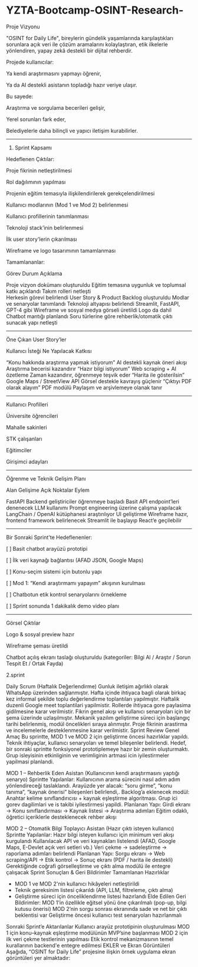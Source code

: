 # YZTA-Bootcamp-OSINT-Research-
Proje Vizyonu

"OSINT for Daily Life", bireylerin gündelik yaşamlarında karşılaştıkları sorunlara açık veri ile çözüm aramalarını kolaylaştıran, etik ilkelerle yönlendiren, yapay zekâ destekli bir dijital rehberdir.

Projede kullanıcılar:

Ya kendi araştırmasını yapmayı öğrenir,

Ya da AI destekli asistanın topladığı hazır veriye ulaşır.


Bu sayede:

Araştırma ve sorgulama becerileri gelişir,

Yerel sorunları fark eder,

Belediyelerle daha bilinçli ve yapıcı iletişim kurabilirler.



---

 1. Sprint Kapsamı

 Hedeflenen Çıktılar:

Proje fikrinin netleştirilmesi

Rol dağılımının yapılması

Projenin eğitim temasıyla ilişkilendirilerek gerekçelendirilmesi

Kullanıcı modlarının (Mod 1 ve Mod 2) belirlenmesi

Kullanıcı profillerinin tanımlanması

Teknoloji stack’inin belirlenmesi

İlk user story'lerin çıkarılması

Wireframe ve logo tasarımının tamamlanması


 Tamamlananlar:

Görev	Durum	Açıklama

Proje vizyon dokümanı oluşturuldu		Eğitim temasına uygunluk ve toplumsal katkı açıklandı
Takım rolleri netleşti	
Herkesin görevi belirlendi
User Story & Product Backlog oluşturuldu		Modlar ve senaryolar tanımlandı
Teknoloji altyapısı belirlendi	Streamlit, FastAPI, GPT-4 gibi
Wireframe ve sosyal medya görseli üretildi		Logo da dahil
Chatbot mantığı planlandı		Soru türlerine göre rehberlik/otomatik çıktı sunacak yapı netleşti



---

 Öne Çıkan User Story’ler

Kullanıcı İsteği	Ne Yapılacak	Katkısı

“Konu hakkında araştırma yapmak istiyorum”	AI destekli kaynak öneri akışı	Araştırma becerisi kazandırır
“Hazır bilgi istiyorum”	Web scraping + AI özetleme	Zaman kazandırır, öğrenmeye teşvik eder
“Harita ile gösterilsin”	Google Maps / StreetView API	Görsel destekle kavrayış güçlenir
“Çıktıyı PDF olarak alayım”	PDF modülü	Paylaşım ve arşivlemeye olanak tanır



---

 Kullanıcı Profilleri

 Üniversite öğrencileri

 Mahalle sakinleri

 STK çalışanları

 Eğitimciler

 Girişimci adayları



---

Öğrenme ve Teknik Gelişim Planı

Alan	Gelişime Açık Noktalar	Eylem

FastAPI	Backend geliştiriciler öğrenmeye başladı	Basit API endpoint’leri denenecek
LLM kullanımı	Prompt engineering üzerine çalışma yapılacak	LangChain / OpenAI kütüphanesi araştırılıyor
UI geliştirme	Wireframe hazır, frontend framework belirlenecek	Streamlit ile başlayıp React’e geçilebilir



---

 Bir Sonraki Sprint'te Hedeflenenler:

[ ] Basit chatbot arayüzü prototipi

[ ] İlk veri kaynağı bağlantısı (AFAD JSON, Google Maps)

[ ] Konu-seçim sistemi için butonlu yapı

[ ] Mod 1: “Kendi araştırmamı yapayım” akışının kurulması

[ ] Chatbotun etik kontrol senaryolarını örnekleme

[ ] Sprint sonunda 1 dakikalık demo video planı



---

 Görsel Çıktılar

 Logo & sosyal preview hazır

 Wireframe şeması üretildi

Chatbot açılış ekranı taslağı oluşturuldu (kategoriler: Bilgi Al / Araştır / Sorun Tespit Et / Ortak Fayda)


2.sprint

Daily Scrum (Haftalık Değerlendirme)
Gunluk iletişim ağırlıklı olarak WhatsApp üzerinden sağlanmıştır.
Hafta içinde ihtiyaca bagli olarak birkaç kez informal şekilde toplu değerlendirme toplantıları yapılmıştır.
Haftalik duzenli Google meet toplantilari yapilmistir.
Rollerde ihtiyaca gore paylasima gidilmesine karar verilmistir.
Fikrin genel akışı ve kullanıcı senaryoları için bir şema üzerinde uzlaşılmıştır.
Mekanik yazılım geliştirme süreci için başlangıç tarihi belirlenmiş, modül öncelikleri sıraya alınmıştır.
Proje fikrinin arastirma ve incelemelerle desteklenmesine karar verilmistir.
 Sprint Review
 Genel Amaç
Bu sprintte, MOD 1 ve MOD 2 için geliştirme öncesi hazırlıklar yapıldı. Teknik ihtiyaçlar, kullanıcı senaryoları ve temel bileşenler belirlendi. Hedef, bir sonraki sprintte fonksiyonel prototiplemeye hazır bir zemin oluşturmaktı. Grup isleyisinin etkinliginin ve verimliginin artmasi icin iyilestirmeler yapilmasi planlandi.


MOD 1 – Rehberlik Eden Asistan (Kullanıcının kendi araştırmasını yaptığı senaryo)
Sprintte Yapılanlar:
Kullanıcının arama sürecini nasıl adım adım yönlendireceği taslaklandı.
Arayüzde yer alacak: “soru girme”, “konu tanıma”, “kaynak önerisi” bileşenleri belirlendi,.
Backlog’a eklenecek modül: Anahtar kelime sınıflandırıcısı + kaynak eşleştirme algoritması.
Grup ici gorev dagilimlari ve is takibi iyilestirmesi yapildi.
Planlanan Yapı:
Girdi ekranı → Konu sınıflandırması → Kaynak listesi → Araştırma adımları
Eğitim odaklı, öğretici içeriklerle desteklenecek rehber akışı


 MOD 2 – Otomatik Bilgi Toplayıcı Asistan (Hazır çıktı isteyen kullanıcı)
Sprintte Yapılanlar:
Hazır bilgi isteyen kullanıcı için minimum veri akışı kurgulandı
Kullanılacak API ve veri kaynakları listelendi (AFAD, Google Maps, E-Devlet açık veri setleri vb.)
Veri çekme → sadeleştirme → raporlama adımları belirlendi
Planlanan Yapı:
Sorgu ekranı → Web scraping/API → Etik kontrol → Sonuç ekranı (PDF / harita ile destekli)
Gerektiğinde coğrafi görselleştirme ve çıktı alma modülü ile entegre çalışacak
Sprint Sonuçları & Geri Bildirimler
Tamamlanan Hazırlıklar
 - MOD 1 ve MOD 2'nin kullanıcı hikâyeleri netleştirildi
 - Teknik gereksinim listesi çıkarıldı (API, LLM, filtreleme, çıktı alma)
 -  Geliştirme süreci için önceliklendirme listesi hazırlandı
Elde Edilen Geri Bildirimler:
MOD 1'in özellikle eğitsel yönü öne çıkarılmalı (pop-up, bilgi kutusu önerisi)
MOD 2’nin sorgu sonrası ekranında sade ve net bir çıktı beklentisi var
Geliştirme öncesi kullanıcı test senaryoları hazırlanmalı

 Sonraki Sprint’e Aktarılanlar
Kullanıcı arayüz prototipinin oluşturulması
MOD 1 için konu–kaynak eşleştirme modülünün MVP’sine başlanması
MOD 2 için ilk veri çekme testlerinin yapılması
Etik kontrol mekanizmasının temel kurallarının backend'e entegre edilmesi
EKLER ve Ekran Görüntüleri
Aşağıda, “OSINT for Daily Life” projesine ilişkin örnek uygulama ekran görüntüleri yer almaktadır:










